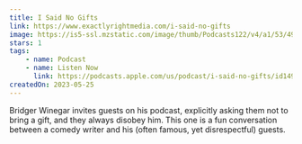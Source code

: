 ```yaml
---
title: I Said No Gifts
link: https://www.exactlyrightmedia.com/i-said-no-gifts
image: https://is5-ssl.mzstatic.com/image/thumb/Podcasts122/v4/a1/53/49/a1534933-e6b7-ebe5-0f7c-c30546c1faa2/mza_15823510852175226888.jpeg/1000x1000-999.jpg
stars: 1
tags:
    - name: Podcast
    - name: Listen Now
      link: https://podcasts.apple.com/us/podcast/i-said-no-gifts/id1499562159
createdOn: 2023-05-25
---
```


Bridger Winegar invites guests on his podcast, explicitly asking them not to bring a gift, and they always disobey him. This one is a fun conversation between a comedy writer and his (often famous, yet disrespectful) guests.
